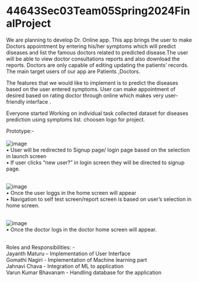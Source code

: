 # 44643Sec03Team05Spring2024FinalProject

We are planning to develop Dr. Online app. This app brings the user to  make Doctors appointment by entering his/her symptoms which will predict diseases and list the famous  doctors related to predicted disease.The  user will be able to view doctor consultations reports  and also download the reports. Doctors are only capable of editing updating the patients’ records.
The main target users of our app are Patients ,Doctors.

The features that we  would like to implement is to predict the diseases based on the user entered symptoms. User can make appointment of desired based on rating doctor through online which makes very user-friendly interface .

Everyone started Working on individual task collected dataset for diseases prediction using symptoms list. choosen logo for project.

Prototype:- <br><br>
![image](https://github.com/JayanthMaturu/44643Sec03Team05Spring2024FinalProject/assets/143036932/2740f577-9aea-4d5b-84d2-8c1f79e4df65)  <br>
•	User will be redirected to Signup page/ login page based on the selection in launch screen <br>
•	If user clicks “new user?” in login screen they will be directed to signup page.  <br><br>

![image](https://github.com/JayanthMaturu/44643Sec03Team05Spring2024FinalProject/assets/143036932/43ca7489-648e-40e2-8566-09c41042e59a) <br>
•	Once the user loggs in the home screen will appear<br>
•	Navigation to self test screen/report screen is based on user’s selection in home screen.  <br><br>

![image](https://github.com/JayanthMaturu/44643Sec03Team05Spring2024FinalProject/assets/143036932/d17d1e51-9c90-42ad-9a96-0847e7068b58) <br>
•	Once the doctor logs in the doctor home screen will appear. <br><br>




 Roles and Responsibilities: - <br>
Jayanth Maturu – Implementation of User Interface<br>
Gomathi Nagiri - Implementation of Machine learning part<br>
Jahnavi Chava - Integration of ML to application<br>
Varun Kumar Bhavanam - Handling database for the application<br>

